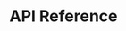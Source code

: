 ---
layout: default
title: API Reference
nav_order: 4
permalink: /docs/api-reference/
has_children: false
--- 